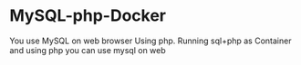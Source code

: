 # MySQL-php-Docker
You use MySQL on web browser Using php. Running sql+php as Container and using php you can use mysql on web
